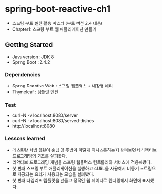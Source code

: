 # spring-boot-reactive-ch1
- 스프링 부트 실전 활용 마스터 (부트 버전 2.4 대응)
- Chapter1: 스프링 부트 웹 애플리케이션 만들기

## Getting Started
- Java version : JDK 8
- Spring Boot : 2.4.2

### Dependencies
- Spring Reactive Web : 스프링 웹플럭스 + 내장형 네티
- Thymeleaf : 템플릿 엔진

### Test
- curl -N -v localhost:8080/server
- curl -N -v localhost:8080/served-dishes
- http://localhost:8080

### Lessons learned
- 레스토랑 서빙 점원이 손님 및 주방과 어떻게 의사소통하는지 살펴보면서 리액티브 프로그래밍의 기초를 살펴봤다.
- 리액티브 프로그래밍 개념을 스프링 웹플럭스 컨트롤러와 서비스에 적용해봤다.
- 첫 번째 스프링 부트 애플리케이션을 실행하고 cURL을 사용해서 비동기 스트림으로 제공되는 요리가 사용되는 모습을 살펴봤다.
- 첫 번째 타임리프 템플릿을 만들고 정적인 웹 페이지로 렌더링해서 화면에 표시했다.